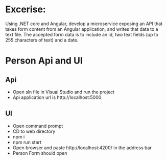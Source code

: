 # Excerise:

Using .NET core and Angular, develop a microservice exposing an API that takes form content from an Angular application, and writes that data to a text file. The accepted form data is to include an id, two text fields (up to 255 characters of text) and a date.

# Person Api and UI

## Api

- Open sln file in Visual Studio and run the project
- Api application url is http://localhost:5000

## UI

- Open command prompt
- CD to web directory 
- npm i
- npm run start
- Open browser and paste http://localhost:4200/ in the address bar
- Person Form should open
